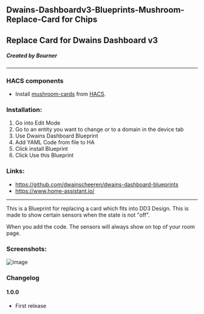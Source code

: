 ## Dwains-Dashboardv3-Blueprints-Mushroom-Replace-Card for Chips
## Replace Card for Dwains Dashboard v3
##### Created by Bourner
---


### HACS components

- Install [mushroom-cards](https://github.com/piitaya/lovelace-mushroom) from [HACS](https://hacs.xyz).

### Installation: 
  
1.  Go into Edit Mode
2.  Go to an entity you want to change or to a domain in the device tab
3.  Use Dwains Dashboard Blueprint
4.  Add YAML Code from file to HA
5.  Click install Blueprint
6.  Click Use this Blueprint


### Links:
* https://github.com/dwainscheeren/dwains-dashboard-blueprints
* https://www.home-assistant.io/

---

This is a Blueprint for replacing a card which fits into DD3 Design.
This is made to show certain sensors when the state is not "off".

When you add the code. The sensors will always show on top of your room page.

### Screenshots:
![image](https://user-images.githubusercontent.com/64064679/161817042-f5c88c23-49a0-422c-8f6a-52d8d2f45365.png)

### Changelog
#### 1.0.0
- First release

